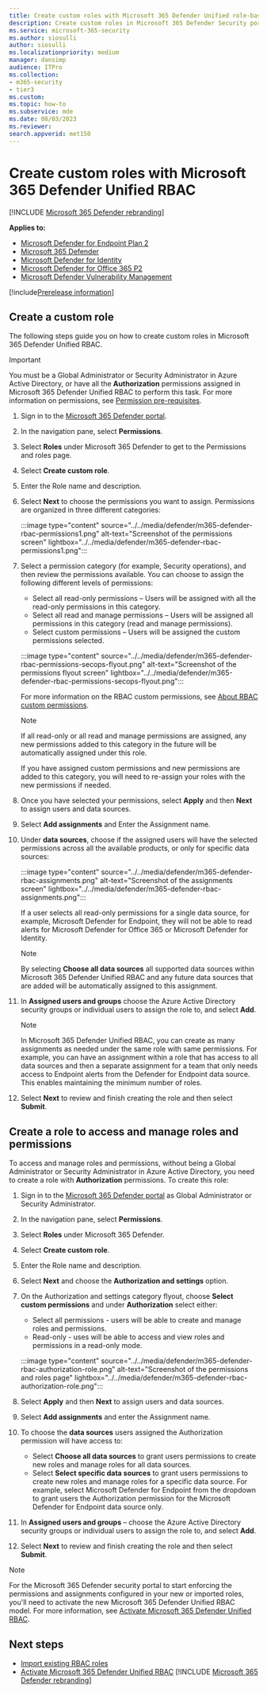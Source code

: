 ```yaml
---
title: Create custom roles with Microsoft 365 Defender Unified role-based access control (RBAC)
description: Create custom roles in Microsoft 365 Defender Security portal role-based access control (RBAC)
ms.service: microsoft-365-security
ms.author: siosulli
author: siosulli
ms.localizationpriority: medium
manager: dansimp
audience: ITPro
ms.collection: 
- m365-security
- tier3
ms.custom: 
ms.topic: how-to
ms.subservice: mde
ms.date: 08/03/2023
ms.reviewer: 
search.appverid: met150
---
```


# Create custom roles with Microsoft 365 Defender Unified RBAC

[!INCLUDE [Microsoft 365 Defender rebranding](../../includes/microsoft-defender.md)]

**Applies to:**

- [Microsoft Defender for Endpoint Plan 2](https://go.microsoft.com/fwlink/?linkid=2154037)
- [Microsoft 365 Defender](https://go.microsoft.com/fwlink/?linkid=2118804)
- [Microsoft Defender for Identity](https://go.microsoft.com/fwlink/?LinkID=2198108)
- [Microsoft Defender for Office 365 P2](https://go.microsoft.com/fwlink/?LinkID=2158212)
- [Microsoft Defender Vulnerability Management](https://go.microsoft.com/fwlink/?linkid=2229011)

[!include[Prerelease information](../../includes/prerelease.md)]

## Create a custom role

The following steps guide you on how to create custom roles in Microsoft 365 Defender Unified RBAC.

> [!IMPORTANT]
> You must be a Global Administrator or Security Administrator in Azure Active Directory, or have all the **Authorization** permissions assigned in Microsoft 365 Defender Unified RBAC to perform this task. For more information on permissions, see [Permission pre-requisites](../defender/manage-rbac.md#permissions-pre-requisites).

1. Sign in to the [Microsoft 365 Defender portal](https://security.microsoft.com).
2. In the navigation pane, select **Permissions**.
3. Select **Roles** under Microsoft 365 Defender to get to the Permissions and roles page.
4. Select **Create custom role**.
5. Enter the Role name and description.
6. Select **Next** to choose the permissions you want to assign. Permissions are organized in three different categories:

   :::image type="content" source="../../media/defender/m365-defender-rbac-permissions1.png" alt-text="Screenshot of the permissions screen" lightbox="../../media/defender/m365-defender-rbac-permissions1.png":::

7. Select a permission category (for example, Security operations), and then review the permissions available. You can choose to assign the following different levels of permissions:
    - Select all read-only permissions – Users will be assigned with all the read-only permissions in this category.
    - Select all read and manage permissions – Users will be assigned all permissions in this category (read and manage permissions).
    - Select custom permissions – Users will be assigned the custom permissions selected.

   :::image type="content" source="../../media/defender/m365-defender-rbac-permissions-secops-flyout.png" alt-text="Screenshot of the permissions flyout screen" lightbox="../../media/defender/m365-defender-rbac-permissions-secops-flyout.png":::

    For more information on the RBAC custom permissions, see [About RBAC custom permissions](custom-permissions-details.md).

    > [!NOTE]
    > If all read-only or all read and manage permissions are assigned, any new permissions added to this category in the future will be automatically assigned under this role.
    >
    > If you have assigned custom permissions and new permissions are added to this category, you will need to re-assign your roles with the new permissions if needed.

8. Once you have selected your permissions, select **Apply** and then **Next** to assign users and data sources.
9. Select **Add assignments** and Enter the Assignment name.
10. Under **data sources**, choose if the assigned users will have the selected permissions across all the available products, or only for specific data sources:

     :::image type="content" source="../../media/defender/m365-defender-rbac-assignments.png" alt-text="Screenshot of the assignments screen" lightbox="../../media/defender/m365-defender-rbac-assignments.png":::

    If a user selects all read-only permissions for a single data source, for example, Microsoft Defender for Endpoint, they will not be able to read alerts for Microsoft Defender for Office 365 or Microsoft Defender for Identity.

    > [!NOTE]
    > By selecting **Choose all data sources** all supported data sources within Microsoft 365 Defender Unified RBAC and any future data sources that are added will be automatically assigned to this assignment.

11. In **Assigned users and groups** choose the Azure Active Directory security groups or individual users to assign the role to, and select **Add**.

    > [!NOTE]
    > In Microsoft 365 Defender Unified RBAC, you can create as many assignments as needed under the same role with same permissions. For example, you can have an assignment within a role that has access to all data sources and then a separate assignment for a team that only needs access to Endpoint alerts from the Defender for Endpoint data source. This enables maintaining the minimum number of roles.

12. Select **Next** to review and finish creating the role and then select **Submit**.

## Create a role to access and manage roles and permissions

To access and manage roles and permissions, without being a Global Administrator or Security Administrator in Azure Active Directory, you need to create a role with **Authorization** permissions. To create this role:

1. Sign in to the [Microsoft 365 Defender portal](https://security.microsoft.com) as Global Administrator or Security Administrator.
2. In the navigation pane, select **Permissions**.
3. Select **Roles** under Microsoft 365 Defender.
4. Select **Create custom role**.
5. Enter the Role name and description.
6. Select **Next** and choose the **Authorization and settings** option.
7. On the Authorization and settings category flyout, choose **Select custom permissions** and under **Authorization** select either:
    - Select all permissions - users will be able to create and manage roles and permissions.
    - Read-only - uses will be able to access and view roles and permissions in a read-only mode.

    :::image type="content" source="../../media/defender/m365-defender-rbac-authorization-role.png" alt-text="Screenshot of the permissions and roles page" lightbox="../../media/defender/m365-defender-rbac-authorization-role.png":::

8. Select **Apply** and then **Next** to assign users and data sources.
9. Select **Add assignments** and enter the Assignment name.
10. To choose the **data sources** users assigned the Authorization permission will have access to:

    - Select **Choose all data sources** to grant users permissions to create new roles and manage roles for all data sources.
    - Select **Select specific data sources** to grant users permissions to create new roles and manage roles for a specific data source. For example, select Microsoft Defender for Endpoint from the dropdown to grant users the Authorization permission for the Microsoft Defender for Endpoint data source only.

11. In **Assigned users and groups** – choose the Azure Active Directory security groups or individual users to assign the role to, and select **Add**.
12. Select **Next** to review and finish creating the role and then select **Submit**.

> [!NOTE]
> For the Microsoft 365 Defender security portal to start enforcing the permissions and assignments configured in your new or imported roles, you'll need to activate the new Microsoft 365 Defender Unified RBAC model. For more information, see [Activate Microsoft 365 Defender Unified RBAC](activate-defender-rbac.md).

## Next steps

- [Import existing RBAC roles](import-rbac-roles.md)
- [Activate Microsoft 365 Defender Unified RBAC](activate-defender-rbac.md)
[!INCLUDE [Microsoft 365 Defender rebranding](../../includes/defender-m3d-techcommunity.md)]
